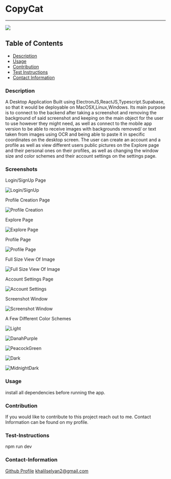 # CopyCat

---

<a href="https://img.shields.io/badge/License-undefined-brightgreen"><img src="https://img.shields.io/badge/License-undefined-brightgreen"></a>

## Table of Contents

- [Description](#description)
- [Usage](#usage)
- [Contribution](#contribution)
- [Test Instructions](#test-instructions)
- [Contact Information](#contact-information)

### Description

A Desktop Application Built using ElectronJS,ReactJS,Typescript.Supabase, so that it would be deployable on MacOSX,Linux,Windows. Its main purpose is to connect to the backend after taking a screenshot and removing the background of said screenshot and keeping on the main object for the user to use however they might need, as well as connect to the mobile app version to be able to receive images with backgrounds removed/ or text taken from images using OCR and being able to paste it in specific coordinates on the desktop screen. The user can create an account and a profile as well as view different users public pictures on the Explore page and their personal ones on their profiles, as well as changing the window size and color schemes and their account settings on the settings page.

### Screenshots

Login/SignUp Page

![Login/SignUp](https://user-images.githubusercontent.com/36904941/168465309-2f82ca54-6c24-4c4d-963c-d256894bb5a0.png)

Profile Creation Page

![Profile Creation](https://user-images.githubusercontent.com/36904941/168465334-72c1d2b7-ac7e-49db-b724-7d12ae9665fd.png)

Explore Page

![Explore Page](https://user-images.githubusercontent.com/36904941/168465344-d373bd9e-0352-47e4-8685-e665e70ad07d.png)

Profile Page

![Profile Page](https://user-images.githubusercontent.com/36904941/168465364-9675b7ac-3ea8-4c9b-8918-526881be617c.png)

Full Size View Of Image

![Full Size View Of Image](https://user-images.githubusercontent.com/36904941/168465392-782ca9ad-9158-4b7e-bc4e-f7828567747d.png)

Account Settings Page

![Account Settings](https://user-images.githubusercontent.com/36904941/168465474-c86ff50c-321f-4098-8e3d-073254b21d9c.png)

Screenshot Window

![Screenshot Window](https://user-images.githubusercontent.com/36904941/168465730-91483c07-d097-4c7a-bb77-3d9ed39b0bac.jpg)

A Few Different Color Schemes

![Light](https://user-images.githubusercontent.com/36904941/168465553-7e881d72-6d00-4e88-89f6-9e3833da5742.png)

![DanahPurple](https://user-images.githubusercontent.com/36904941/168465539-8679dda2-dc15-4b54-b3bd-cd174d0bdf0f.png)

![PeacockGreen](https://user-images.githubusercontent.com/36904941/168465571-3258db87-ca74-41cb-a66f-da340d17651c.png)

![Dark](https://user-images.githubusercontent.com/36904941/168465543-ffe5287c-a81c-44ab-82ff-6cebac6af5eb.png)

![MidnightDark](https://user-images.githubusercontent.com/36904941/168465563-06f99748-caa6-4a50-b59f-b3f4d479d778.png)

### Usage

install all dependencies before running the app.

### Contribution

If you would like to contribute to this project reach out to me. Contact Information can be found on my profile.

### Test-Instructions

npm run dev

### Contact-Information

[Github Profile](https://github.com/KhalilSelyan)
khalilselyan2@gmail.com
